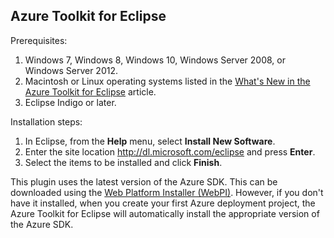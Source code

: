 ## <a name="azure-toolkit-for-eclipse"></a>Azure Toolkit for Eclipse
Prerequisites:

1. Windows 7, Windows 8, Windows 10, Windows Server 2008, or Windows Server 2012.
2. Macintosh or Linux operating systems listed in the [What's New in the Azure Toolkit for Eclipse] article.
3. Eclipse Indigo or later.

Installation steps:

1. In Eclipse, from the **Help** menu, select **Install New Software**.
2. Enter the site location <http://dl.microsoft.com/eclipse> and press **Enter**.
3. Select the items to be installed and click **Finish**.

This plugin uses the latest version of the Azure SDK. This can be downloaded using the [Web Platform Installer (WebPI)]. However, if you don't have it installed, when you create your first Azure deployment project, the Azure Toolkit for Eclipse will automatically install the appropriate version of the Azure SDK.

<!-- URL List -->

[What's New in the Azure Toolkit for Eclipse]: http://go.microsoft.com/fwlink/?LinkId=690333

[Web Platform Installer (WebPI)]: http://go.microsoft.com/fwlink/?LinkID=252838